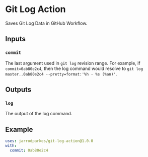 # Git Log Action

Saves Git Log Data in GitHub Workflow.

## Inputs

### `commit`

The last argument used in `git log` revision range. For example, if `commit=0ab80e2c4`, then the log command would resolve to `git log master..0ab80e2c4 --pretty=format:'%h - %s (%an)'`.

## Outputs

### `log`

The output of the log command.

## Example

```yml
uses: jarrodparkes/git-log-action@1.0.0
with:
  commit: 0ab80e2c4
```
